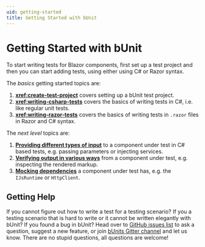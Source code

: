 ```yaml
---
uid: getting-started
title: Getting Started with bUnit
---
```


# Getting Started with bUnit

To start writing tests for Blazor components, first set up a test project and then you can start adding tests, using either using C# or Razor syntax.

The *basics* getting started topics are:

1. **<xref:create-test-project>** covers setting up a bUnit test project.
2. **<xref:writing-csharp-tests>** covers the basics of writing tests in C#, i.e. like regular unit tests.
3. **<xref:writing-razor-tests>** covers the basics of writing tests in `.razor` files in Razor and C# syntax.  

The *next level* topics are:

1. **[Providing different types of input](xref:providing-input)** to a component under test in C# based tests, e.g. passing parameters or injecting services.
2. **[Verifying output in various ways](xref:verification)** from a component under test, e.g. inspecting the rendered markup.
3. **[Mocking dependencies](xref:test-doubles)** a component under test has, e.g. the `IJsRuntime` or `HttpClient`.

## Getting Help

If you cannot figure out how to write a test for a testing scenario? If you a testing scenario that is hard to write or it cannot be written elegantly with bUnit? If you found a bug in bUnit? Head over to [GitHub issues list](https://github.com/egil/bunit/issues) to ask a question, suggest a new feature, or join [bUnits Gitter channel](https://gitter.im/egil/bunit) and let us know. There are no stupid questions, all questions are welcome!
